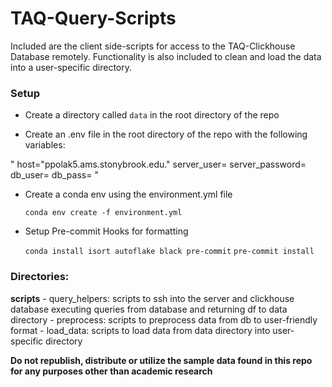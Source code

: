 # TAQ-Query-Scripts
Included are the client side-scripts for access to the TAQ-Clickhouse Database remotely. Functionality is also included to clean and load the data into a user-specific directory.

### Setup

- Create a directory called `data` in the root directory of the repo

- Create an .env file in the root directory of the repo with the following variables:

" 
    host="ppolak5.ams.stonybrook.edu."
    server_user= 
    server_password= 
    db_user= 
    db_pass=
"

- Create a conda env using the environment.yml file

    `conda env create -f environment.yml`

- Setup Pre-commit Hooks for formatting

    `conda install isort autoflake black pre-commit`
    `pre-commit install`



### Directories:
**scripts**
    - query_helpers: scripts to ssh into the server and clickhouse database executing queries from database and returning df to data directory
    - preprocess: scripts to preprocess data from db to user-friendly format
    - load_data: scripts to load data from data directory into user-specific directory
        
**Do not republish, distribute or utilize the sample data found in this repo for any purposes other than academic research**
